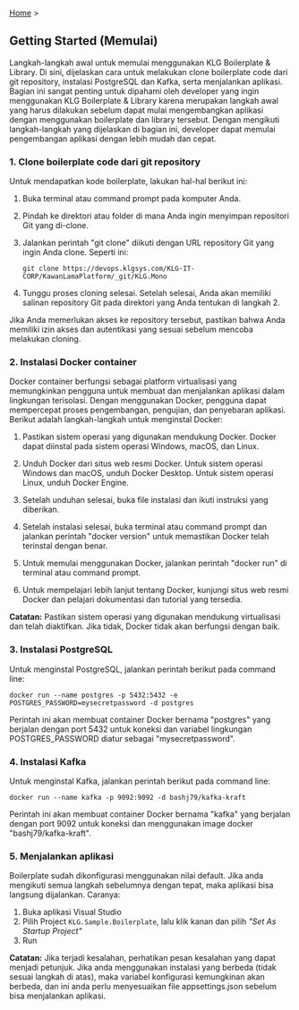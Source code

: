﻿[Home](../../readme.md) >

## Getting Started (Memulai)

Langkah-langkah awal untuk memulai menggunakan KLG Boilerplate & Library.
Di sini, dijelaskan cara untuk melakukan clone boilerplate code dari git repository,
instalasi PostgreSQL dan Kafka, serta menjalankan aplikasi.
Bagian ini sangat penting untuk dipahami oleh developer yang ingin menggunakan
KLG Boilerplate & Library karena merupakan langkah awal yang harus dilakukan
sebelum dapat mulai mengembangkan aplikasi dengan menggunakan boilerplate dan library tersebut.
Dengan mengikuti langkah-langkah yang dijelaskan di bagian ini,
developer dapat memulai pengembangan aplikasi dengan lebih mudah dan cepat.

### <a name="CloneBoilerplate"></a>1. Clone boilerplate code dari git repository
Untuk mendapatkan kode boilerplate, lakukan hal-hal berikut ini:
1. Buka terminal atau command prompt pada komputer Anda.
2. Pindah ke direktori atau folder di mana Anda ingin menyimpan repositori Git yang di-clone.
3. Jalankan perintah "git clone" diikuti dengan URL repository Git yang ingin Anda clone. Seperti ini:

    ```
    git clone https://devops.klgsys.com/KLG-IT-CORP/KawanLamaPlatform/_git/KLG.Mono
    ```
4. Tunggu proses cloning selesai. Setelah selesai, Anda akan memiliki salinan repository Git pada direktori yang Anda tentukan di langkah 2.

Jika Anda memerlukan akses ke repository tersebut, pastikan bahwa Anda memiliki izin akses dan autentikasi yang sesuai sebelum mencoba melakukan cloning.

### <a name="InstalasiDocker"></a>2. Instalasi Docker container
Docker container berfungsi sebagai platform virtualisasi yang memungkinkan pengguna untuk
membuat dan menjalankan aplikasi dalam lingkungan terisolasi.
Dengan menggunakan Docker, pengguna dapat mempercepat proses pengembangan, pengujian, dan penyebaran aplikasi.
Berikut adalah langkah-langkah untuk menginstal Docker:

1. Pastikan sistem operasi yang digunakan mendukung Docker. Docker dapat diinstal pada sistem operasi Windows, macOS, dan Linux.

2. Unduh Docker dari situs web resmi Docker. Untuk sistem operasi Windows dan macOS, unduh Docker Desktop. Untuk sistem operasi Linux, unduh Docker Engine.

3. Setelah unduhan selesai, buka file instalasi dan ikuti instruksi yang diberikan.

4. Setelah instalasi selesai, buka terminal atau command prompt dan jalankan perintah "docker version" untuk memastikan Docker telah terinstal dengan benar.

5. Untuk memulai menggunakan Docker, jalankan perintah "docker run" di terminal atau command prompt.

6. Untuk mempelajari lebih lanjut tentang Docker, kunjungi situs web resmi Docker dan pelajari dokumentasi dan tutorial yang tersedia.

**Catatan:** Pastikan sistem operasi yang digunakan mendukung virtualisasi dan telah diaktifkan. Jika tidak, Docker tidak akan berfungsi dengan baik.

### <a name="InstalasiPostgreSQL"></a>3. Instalasi PostgreSQL
Untuk menginstal PostgreSQL, jalankan perintah berikut pada command line:

```
docker run --name postgres -p 5432:5432 -e POSTGRES_PASSWORD=mysecretpassword -d postgres
```
Perintah ini akan membuat container Docker bernama "postgres" yang berjalan dengan port 5432 untuk
koneksi dan variabel lingkungan POSTGRES_PASSWORD diatur sebagai "mysecretpassword".

### <a name="InstalasiKafka"></a>4. Instalasi Kafka
Untuk menginstal Kafka, jalankan perintah berikut pada command line:

```
docker run --name kafka -p 9092:9092 -d bashj79/kafka-kraft
```
Perintah ini akan membuat container Docker bernama "kafka" yang berjalan dengan port 9092
untuk koneksi dan menggunakan image docker "bashj79/kafka-kraft".


### <a name="MenjalankanAplikasi"></a>5. Menjalankan aplikasi

Boilerplate sudah dikonfigurasi menggunakan nilai default.
Jika anda mengikuti semua langkah sebelumnya dengan tepat, maka aplikasi bisa langsung dijalankan.
Caranya:
1. Buka aplikasi Visual Studio
2. Pilih Project `KLG.Sample.Boilerplate`, lalu klik kanan dan pilih _"Set As Startup Project"_
3. Run

**Catatan:** Jika terjadi kesalahan, perhatikan pesan kesalahan yang dapat menjadi petunjuk.
Jika anda menggunakan instalasi yang berbeda (tidak sesuai langkah di atas),
maka variabel konfigurasi kemungkinan akan berbeda,
dan ini anda perlu menyesuaikan file appsettings.json sebelum bisa menjalankan aplikasi.

